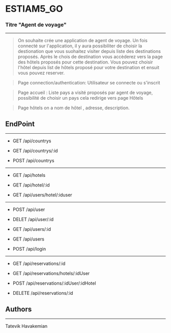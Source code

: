 # ESTIAM5_GO

### Titre "Agent de voyage"
***

>On souhaite crée une application de agent de voyage.
>Un fois connecté sur l'application, il y aura possibiliter de choisir la destionation que vous suohaitez visiter depuis liste des destinations proposés.
>Après le chois de destination vous accèderez vers la page des hôtels proposés pour cette destination. 
>Vous pouvez choisir l'hôtel depuis list de hôtels proposé pour votre destination et ensuit vous pouvez reserver.


>Page connection/authentication: Utilisateur se connecte ou s'inscrit 

>Page accueil : Liste pays a visité proposés par agent de voyage, possibilité de choisir un pays cela redirige vers page Hôtels
 
>Page hôtels on a  nom de hôtel , adresse, description.




## EndPoint 
***


* GET /api/countrys

* GET /api/countrys/:id

* POST /api/countrys

---

* GET /api/hotels

* GET /api/hotel/:id

* GET /api/users/hotel/:iduser

- - -

* POST /api/user

* DELET /api/user/:id

* GET /api/users/:id

* GET /api/users

* POST /api/login

***

* GET /api/reservations/:id

* GET /api/reservations/hotels/:idUser

* POST /api/reservations/:idUser/:idHotel

* DELETE /api/reservations/:id


## Authors
***
Tatevik Havakemian
